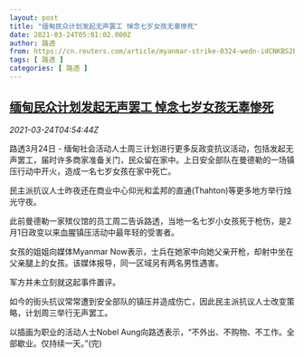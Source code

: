 ```yaml
---
layout: post
title: "缅甸民众计划发起无声罢工 悼念七岁女孩无辜惨死"
date: 2021-03-24T05:01:02.000Z
author: 路透
from: https://cn.reuters.com/article/myanmar-strike-0324-wedn-idCNKBS2BG0FZ
tags: [ 路透 ]
categories: [ 路透 ]
---
```

<!--1616562062000-->
[缅甸民众计划发起无声罢工 悼念七岁女孩无辜惨死](https://cn.reuters.com/article/myanmar-strike-0324-wedn-idCNKBS2BG0FZ)
------

<div>
<div><i>2021-03-24T04:54:44Z</i></div><p>路透3月24日 - 缅甸社会活动人士周三计划进行更多反政变抗议活动，包括发起无声罢工，届时许多商家准备关门，民众留在家中。上日安全部队在曼德勒的一场镇压行动中开火，造成一名七岁女孩在家中死亡。</p><p>民主派抗议人士昨夜还在商业中心仰光和孟邦的直通(Thahton)等更多地方举行烛光守夜。</p><p>此前曼德勒一家殡仪馆的员工周二告诉路透，当地一名七岁小女孩死于枪伤，是2月1日政变以来血腥镇压活动中最年轻的受害者。</p><p>女孩的姐姐向媒体Myanmar Now表示，士兵在她家中向她父亲开枪，却射中坐在父亲腿上的女孩。该媒体报导，同一区域另有两名男性遇害。</p><p>军方并未立刻就这起事件置评。</p><p>如今的街头抗议常常遭到安全部队的镇压并造成伤亡，因此民主派抗议人士改变策略，计划周三举行无声罢工。</p><p>以插画为职业的活动人士Nobel Aung向路透表示，“不外出、不购物、不工作。全部歇业。仅持续一天。”(完)</p>
</div>
